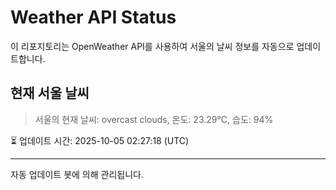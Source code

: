 
# Weather API Status

이 리포지토리는 OpenWeather API를 사용하여 서울의 날씨 정보를 자동으로 업데이트합니다.

## 현재 서울 날씨
> 서울의 현재 날씨: overcast clouds, 온도: 23.29°C, 습도: 94%

⏳ 업데이트 시간: 2025-10-05 02:27:18 (UTC)

---
자동 업데이트 봇에 의해 관리됩니다.
